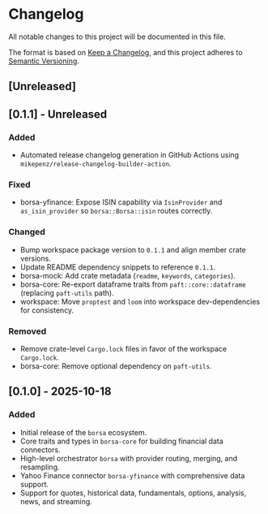 # Changelog

All notable changes to this project will be documented in this file.

The format is based on [Keep a Changelog](https://keepachangelog.com/en/1.0.0/),
and this project adheres to [Semantic Versioning](https://semver.org/spec/v2.0.0.html).

## [Unreleased]

## [0.1.1] - Unreleased

### Added

- Automated release changelog generation in GitHub Actions using `mikepenz/release-changelog-builder-action`.

### Fixed

- borsa-yfinance: Expose ISIN capability via `IsinProvider` and `as_isin_provider` so `borsa::Borsa::isin` routes correctly.

### Changed

- Bump workspace package version to `0.1.1` and align member crate versions.
- Update README dependency snippets to reference `0.1.1`.
- borsa-mock: Add crate metadata (`readme`, `keywords`, `categories`).
- borsa-core: Re-export dataframe traits from `paft::core::dataframe` (replacing `paft-utils` path).
- workspace: Move `proptest` and `loom` into workspace dev-dependencies for consistency.

### Removed

- Remove crate-level `Cargo.lock` files in favor of the workspace `Cargo.lock`.
- borsa-core: Remove optional dependency on `paft-utils`.

## [0.1.0] - 2025-10-18

### Added

- Initial release of the `borsa` ecosystem.
- Core traits and types in `borsa-core` for building financial data connectors.
- High-level orchestrator `borsa` with provider routing, merging, and resampling.
- Yahoo Finance connector `borsa-yfinance` with comprehensive data support.
- Support for quotes, historical data, fundamentals, options, analysis, news, and streaming.
